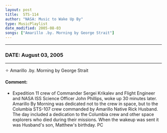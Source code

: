 ```yaml
---
layout: post
title:  STS-114
author: "NASA: Music to Wake Up By"
type: MusicPlaylist
date_modified: 2005-08-03
songs: ["Amarillo .by. Morning by George Strait"]
---
```


----
### DATE: August 03, 2005
----
✧ Amarillo .by. Morning by George Strait

#### Comment:
* Expedition 11 crew of Commander Sergei Krikalev and Flight Engineer and NASA ISS Science Officer John Phillips, woke up 30 minutes later. Amarillo By Morning was dedicated not to the crew in space, but to the Columbia STS-107 crew commanded by Amarillo Native Rick Husband. The day included a dedication to the Columbia crew and other space explorers who died during their missions. When the wakeup was sent it was Husband's son, Matthew's birthday. PC



<br/>
<center>
	<a target="_blank"
	   href="https://twitter.com/intent/tweet?hashtags=Space,NASA,Playlist,NASAWakeupCalls,SpaceProgram&text={{ page.author}}, '{{ page.songs.first }}' {{ page.title }}, {{ page.date | date: '%B %d, %Y' }}. {{ site.url }}{{ page.url }}&via=nasawakeupcalls"><i class="fab fa-twitter" alt="Tweet this page" style="font-size: 1.3em;"></i></a>
	&nbsp; 	<i class="fas fa-user-astronaut" style="font-size: 1.5em;"></i> &nbsp;
    <a type="amzn" search="'Amarillo .by. Morning by George Strait'" category="popular music">
    <i class="fab fa-amazon" style="font-size: 1.3em;"></i></a>
</center>
